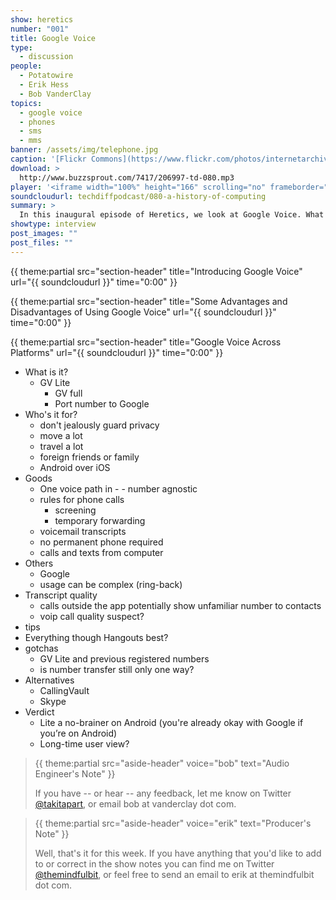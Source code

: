 ```yaml
---
show: heretics
number: "001"
title: Google Voice
type:
  - discussion
people:
  - Potatowire
  - Erik Hess
  - Bob VanderClay
topics:
  - google voice
  - phones
  - sms
  - mms
banner: /assets/img/telephone.jpg
caption: '[Flickr Commons](https://www.flickr.com/photos/internetarchivebookimages/14756711185)'
download: >
  http://www.buzzsprout.com/7417/206997-td-080.mp3
player: '<iframe width="100%" height="166" scrolling="no" frameborder="no" src="https://w.soundcloud.com/player/?url=https%3A//api.soundcloud.com/tracks/169175884%3Fsecret_token%3Ds-jeIew&amp;color=ff5500&amp;auto_play=false&amp;hide_related=false&amp;show_comments=true&amp;show_user=true&amp;show_reposts=false"></iframe>'
soundcloudurl: techdiffpodcast/080-a-history-of-computing
summary: >
  In this inaugural episode of Heretics, we look at Google Voice. What is it? What advantages does it offer over regular phone service? How does it work across platforms?
showtype: interview
post_images: ""
post_files: ""
---
```


{{ theme:partial src="section-header" title="Introducing Google Voice" url="{{ soundcloudurl }}" time="0:00" }}

{{ theme:partial src="section-header" title="Some Advantages and Disadvantages of Using Google Voice" url="{{ soundcloudurl }}" time="0:00" }}

{{ theme:partial src="section-header" title="Google Voice Across Platforms" url="{{ soundcloudurl }}" time="0:00" }}

- What is it? 
  - GV Lite
    - GV full
    - Port number to Google 
- Who's it for?
    - don't jealously guard privacy
    - move a lot
    - travel a lot
    -  foreign friends or family
    - Android over iOS 
- Goods
    - One voice path in - - number agnostic
    - rules for phone calls
        - screening 
        - temporary forwarding 
    - voicemail transcripts 
    - no permanent phone required 
    - calls and texts from computer 
- Others
    - Google
    - usage can be complex (ring-back)
- Transcript quality
    - calls outside the app potentially show unfamiliar number to contacts 
    - voip call quality suspect? 
- tips
- Everything though Hangouts best?
- gotchas 
    - GV Lite and previous registered numbers
    - is number transfer still only one way? 
- Alternatives
    - CallingVault 
    - Skype
- Verdict
    - Lite a no-brainer on Android  (you're already okay with Google if you’re on Android) 
    - Long-time user view?

> {{ theme:partial src="aside-header" voice="bob" text="Audio Engineer's Note" }}
>
> If you have -- or hear -- any feedback, let me know on Twitter [@takitapart](http://twitter.com/takitapart/), or email bob at vanderclay dot com.

> {{ theme:partial src="aside-header" voice="erik" text="Producer's Note" }}
>
> Well, that's it for this week. If you have anything that you'd like to add to or correct in the show notes you can find me on Twitter [@themindfulbit](http://twitter.com/themindfulbit/), or feel free to send an email to erik at themindfulbit dot com.
